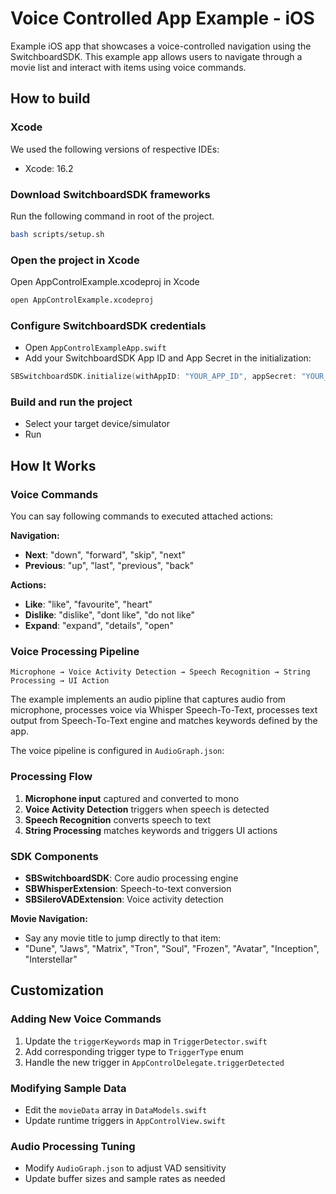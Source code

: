 # Voice Controlled App Example - iOS

Example iOS app that showcases a voice-controlled navigation using the SwitchboardSDK. This example app allows users to navigate through a movie list and interact with items using voice commands.

## How to build

### Xcode

We used the following versions of respective IDEs:

- Xcode: 16.2

### Download SwitchboardSDK frameworks

Run the following command in root of the project.

```bash
bash scripts/setup.sh
```

### Open the project in Xcode

Open AppControlExample.xcodeproj in Xcode

```bash
open AppControlExample.xcodeproj
```

### Configure SwitchboardSDK credentials

- Open `AppControlExampleApp.swift`
- Add your SwitchboardSDK App ID and App Secret in the initialization:

```swift
SBSwitchboardSDK.initialize(withAppID: "YOUR_APP_ID", appSecret: "YOUR_APP_SECRET")
```

### Build and run the project

- Select your target device/simulator
- Run

## How It Works

### Voice Commands

You can say following commands to executed attached actions:

**Navigation:**

- **Next**: "down", "forward", "skip", "next"
- **Previous**: "up", "last", "previous", "back"

**Actions:**

- **Like**: "like", "favourite", "heart"
- **Dislike**: "dislike", "dont like", "do not like"
- **Expand**: "expand", "details", "open"

### Voice Processing Pipeline

```
Microphone → Voice Activity Detection → Speech Recognition → String Processing → UI Action
```

The example implements an audio pipline that captures audio from microphone, processes voice via Whisper Speech-To-Text, processes text output from Speech-To-Text engine and matches keywords defined by the app.

The voice pipeline is configured in `AudioGraph.json`:

### Processing Flow

1. **Microphone input** captured and converted to mono
2. **Voice Activity Detection** triggers when speech is detected
3. **Speech Recognition** converts speech to text
4. **String Processing** matches keywords and triggers UI actions

### SDK Components

- **SBSwitchboardSDK**: Core audio processing engine
- **SBWhisperExtension**: Speech-to-text conversion
- **SBSileroVADExtension**: Voice activity detection

**Movie Navigation:**

- Say any movie title to jump directly to that item:
- "Dune", "Jaws", "Matrix", "Tron", "Soul", "Frozen", "Avatar", "Inception", "Interstellar"

## Customization

### Adding New Voice Commands

1. Update the `triggerKeywords` map in `TriggerDetector.swift`
2. Add corresponding trigger type to `TriggerType` enum
3. Handle the new trigger in `AppControlDelegate.triggerDetected`

### Modifying Sample Data

- Edit the `movieData` array in `DataModels.swift`
- Update runtime triggers in `AppControlView.swift`

### Audio Processing Tuning

- Modify `AudioGraph.json` to adjust VAD sensitivity
- Update buffer sizes and sample rates as needed

